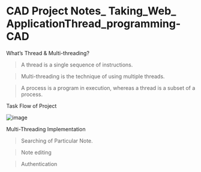 #              CAD Project Notes_ Taking_Web_ ApplicationThread_programming-CAD


What’s Thread & Multi-threading?

 > A thread is a single sequence of instructions.
 
 > Multi-threading is the technique of using multiple threads.
 
 > A process is a program in execution, whereas a thread is a subset of a process.



Task Flow of Project

 ![image](https://user-images.githubusercontent.com/97733857/226978029-0641637d-7d96-4ed5-b074-802d37a4e1dc.png)
 
 Multi-Threading Implementation

   > Searching of Particular Note.
    
   > Note editing
   
   > Authentication

